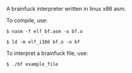 A brainfuck interpreter written in linux x86 asm.

To compile, use:

``
$ nasm -f elf bf.asm -o bf.o
``

``
$ ld -m elf_i386 bf.o -o bf
``

To interpret a brainfuck file, use:

``
$ ./bf example_file
``
